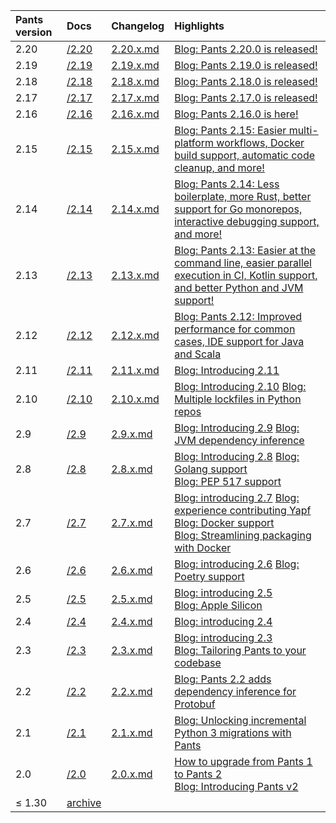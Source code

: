 | Pants version | Docs                                                   | Changelog                                                                                   | Highlights                                                                                                                                                                                                                                                                                         |
| :------------ | :----------------------------------------------------- | :------------------------------------------------------------------------------------------ | :------------------------------------------------------------------------------------------------------------------------------------------------------------------------------------------------------------------------------------------------------------------------------------------------- |
| 2.20          | [/2.20](/2.20.x/docs/introduction/how-does-pants-work) | [2.20.x.md](https://github.com/pantsbuild/pants/blob/main/src/python/pants/notes/2.20.x.md) | [Blog: Pants 2.20.0 is released!](/blog/2024/03/27/pants-2-20)                                                                                                                                                                                                                                     |
| 2.19          | [/2.19](/2.19.x/docs/introduction/how-does-pants-work) | [2.19.x.md](https://github.com/pantsbuild/pants/blob/main/src/python/pants/notes/2.19.x.md) | [Blog: Pants 2.19.0 is released!](/blog/2024/01/24/pants-2-19)                                                                                                                                                                                                                                     |
| 2.18          | [/2.18](/2.18.x/docs/introduction/how-does-pants-work) | [2.18.x.md](https://github.com/pantsbuild/pants/blob/main/src/python/pants/notes/2.18.x.md) | [Blog: Pants 2.18.0 is released!](/blog/2023/11/14/pants-2.18.0-is-released)                                                                                                                                                                                                                       |
| 2.17          | [/2.17](/2.17.x/docs/introduction/how-does-pants-work) | [2.17.x.md](https://github.com/pantsbuild/pants/blob/main/src/python/pants/notes/2.17.x.md) | [Blog: Pants 2.17.0 is released!](/blog/2023/08/30/pants-2-17-0-is-released)                                                                                                                                                                                                                       |
| 2.16          | [/2.16](/2.16.x/docs/introduction/how-does-pants-work) | [2.16.x.md](https://github.com/pantsbuild/pants/blob/main/src/python/pants/notes/2.16.x.md) | [Blog: Pants 2.16.0 is here!](/blog/2023/06/16/pants-2-16-0)                                                                                                                                                                                                                                       |
| 2.15          | [/2.15](/2.15.x/docs/introduction/how-does-pants-work) | [2.15.x.md](https://github.com/pantsbuild/pants/blob/main/src/python/pants/notes/2.15.x.md) | [Blog: Pants 2.15: Easier multi-platform workflows, Docker build support, automatic code cleanup, and more!](/blog/2023/02/24/pants-2-15)                                                                                                                                                          |
| 2.14          | [/2.14](/2.14.x/docs/introduction/how-does-pants-work) | [2.14.x.md](https://github.com/pantsbuild/pants/blob/main/src/python/pants/notes/2.14.x.md) | [Blog: Pants 2.14: Less boilerplate, more Rust, better support for Go monorepos, interactive debugging support, and more!](/blog/2022/10/26/pants-2-14)                                                                                                                                            |
| 2.13          | [/2.13](/2.13.x/docs/introduction/how-does-pants-work) | [2.13.x.md](https://github.com/pantsbuild/pants/blob/main/src/python/pants/notes/2.13.x.md) | [Blog: Pants 2.13: Easier at the command line, easier parallel execution in CI, Kotlin support, and better Python and JVM support!](/blog/2022/09/01/introducing-pants-2-13)                                                                                                                       |
| 2.12          | [/2.12](/2.12.x/docs/introduction/how-does-pants-work) | [2.12.x.md](https://github.com/pantsbuild/pants/blob/main/src/python/pants/notes/2.12.x.md) | [Blog: Pants 2.12: Improved performance for common cases, IDE support for Java and Scala](/blog/2022/06/29/pants-2-12)                                                                                                                                                                             |
| 2.11          | [/2.11](/2.11.x/docs/introduction/how-does-pants-work) | [2.11.x.md](https://github.com/pantsbuild/pants/blob/main/src/python/pants/notes/2.11.x.md) | [Blog: Introducing 2.11](/blog/2022/05/02/introducing-pants-2-11)                                                                                                                                                                                                                                  |
| 2.10          | [/2.10](/2.10.x/docs/introduction/how-does-pants-work) | [2.10.x.md](https://github.com/pantsbuild/pants/blob/main/src/python/pants/notes/2.10.x.md) | [Blog: Introducing 2.10](/blog/2022/03/23/introducing-pants-2-10) [Blog: Multiple lockfiles in Python repos](/blog/2022/05/25/multiple-lockfiles-python)                                                                                                                                           |
| 2.9           | [/2.9](/2.9.x/docs/introduction/how-does-pants-work)   | [2.9.x.md](https://github.com/pantsbuild/pants/blob/main/src/python/pants/notes/2.9.x.md)   | [Blog: Introducing 2.9](/blog/2022/01/12/pants-2-9) [Blog: JVM dependency inference](/blog/2021/11/22/automatically-unlocking-concurrent-builds-and-fine-grained-caching-on-the-jvm-with-dependency-inference)                                                                                     |
| 2.8           | [/2.8](/2.8.x/docs/introduction/how-does-pants-work)   | [2.8.x.md](https://github.com/pantsbuild/pants/blob/main/src/python/pants/notes/2.8.x.md)   | [Blog: Introducing 2.8](/blog/2021/11/17/introducing-pants-2-8) [Blog: Golang support](/blog/2021/11/10/golang-support-pants-28)<br/>[Blog: PEP 517 support](/blog/2021/10/27/pants-supports-pep-517)                                                                                              |
| 2.7           | [/2.7](/2.7.x/docs/introduction/how-does-pants-work)   | [2.7.x.md](https://github.com/pantsbuild/pants/blob/main/src/python/pants/notes/2.7.x.md)   | [Blog: introducing 2.7](/blog/2021/09/27/introducing-pants-2-7) [Blog: experience contributing Yapf](/blog/2021/09/27/contributing-yapf-support)<br/>[Blog: Docker support](/blog/2021/09/28/docker-support)<br/>[Blog: Streamlining packaging with Docker](/blog/2021/10/13/pants-pex-and-docker) |
| 2.6           | [/2.6](/2.6.x/docs/introduction/how-does-pants-work)   | [2.6.x.md](https://github.com/pantsbuild/pants/blob/main/src/python/pants/notes/2.6.x.md)   | [Blog: introducing 2.6](/blog/2021/08/02/introducing-pants-2-6) [Blog: Poetry support](/blog/2021/07/29/poetry-support-for-pants-2-6)                                                                                                                                                              |
| 2.5           | [/2.5](/2.5.x/docs/introduction/how-does-pants-work)   | [2.5.x.md](https://github.com/pantsbuild/pants/blob/main/src/python/pants/notes/2.5.x.md)   | [Blog: introducing 2.5](/blog/2021/05/20/introducing-pants-2-5)<br/>[Blog: Apple Silicon](/blog/2021/06/21/how-we-added-apple-silicon-support-to-pants)                                                                                                                                            |
| 2.4           | [/2.4](/2.4.x/docs/introduction/how-does-pants-work)   | [2.4.x.md](https://github.com/pantsbuild/pants/blob/main/src/python/pants/notes/2.4.x.md)   | [Blog: introducing 2.4](/blog/2021/04/30/introducing-pants-build-2-4-0)                                                                                                                                                                                                                            |
| 2.3           | [/2.3](/2.3.x/docs/introduction/how-does-pants-work)   | [2.3.x.md](https://github.com/pantsbuild/pants/blob/main/src/python/pants/notes/2.3.x.md)   | [Blog: introducing 2.3](/blog/2021/03/22/introducing-pants-2-3-0)<br/>[Blog: Tailoring Pants to your codebase](/blog/2021/03/19/tailoring-pants-to-your-codebase)                                                                                                                                  |
| 2.2           | [/2.2](/2.2.x/docs/introduction/how-does-pants-work)   | [2.2.x.md](https://github.com/pantsbuild/pants/blob/main/src/python/pants/notes/2.2.x.md)   | [Blog: Pants 2.2 adds dependency inference for Protobuf](/blog/2021/02/22/pants-2-2-adds-dependency-inference-for-protobuf)                                                                                                                                                                        |
| 2.1           | [/2.1](/2.1.x/docs/introduction/how-does-pants-work)   | [2.1.x.md](https://github.com/pantsbuild/pants/blob/main/src/python/pants/notes/2.1.x.rst)  | [Blog: Unlocking incremental Python 3 migrations with Pants](/blog/2020/11/17/python-3-migrations)                                                                                                                                                                                                 |
| 2.0           | [/2.0](/2.0.x/docs/introduction/how-does-pants-work)   | [2.0.x.md](https://github.com/pantsbuild/pants/blob/main/src/python/pants/notes/2.0.x.rst)  | [How to upgrade from Pants 1 to Pants 2](https://www.pantsbuild.org/v1.30/docs/how-to-upgrade-to-the-v2-engine)<br/>[Blog: Introducing Pants v2](/blog/2020/10/27/introducing-pants-v2)                                                                                                            |
| ≤ 1.30        | [archive](https://v1.pantsbuild.org)                   |                                                                                             |                                                                                                                                                                                                                                                                                                    |
